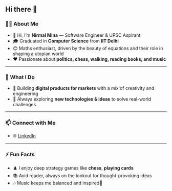 ## Hi there 👋

### 👨‍💻 About Me  
- 👋 Hi, I’m **Nirmal Mina** — Software Engineer & UPSC Aspirant  
- 🎓 Graduated in **Computer Science** from **IIT Delhi**  
- 😊 Maths enthusiast, driven by the beauty of equations and their role in shaping a utopian world  
- ❤️ Passionate about **politics, chess, walking, reading books, and music**  


---

### 💼 What I Do  
- 💞️ Building **digital products for markets** with a mix of creativity and engineering  
- 🔭 Always exploring **new technologies & ideas** to solve real-world challenges  

---

### 📫 Connect with Me  
- 🌐 [LinkedIn](https://www.linkedin.com/in/nirmal-mina-4b0b951b2?utm_source=share&utm_campaign=share_via&utm_content=profile&utm_medium=android_app)  

---

### ⚡ Fun Facts  
- ♟️ I enjoy deep strategy games like **chess**, **playing cards**  
- 📚 Avid reader, always on the lookout for thought-provoking ideas  
- 🎶 Music keeps me balanced and inspired🖤  
